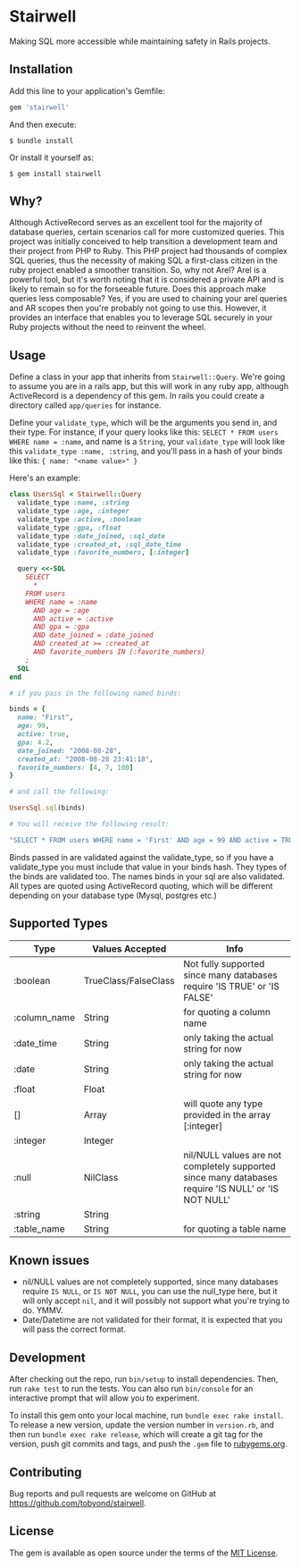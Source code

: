 # Stairwell

Making SQL more accessible while maintaining safety in Rails projects.

## Installation

Add this line to your application's Gemfile:

```ruby
gem 'stairwell'
```

And then execute:

    $ bundle install

Or install it yourself as:

    $ gem install stairwell

## Why?
Although ActiveRecord serves as an excellent tool for the majority of database queries, certain scenarios call for more customized queries.
This project was initially conceived to help transition a development team and their project from PHP to Ruby. This PHP project had thousands of complex SQL queries, thus the necessity of making SQL a first-class citizen in the ruby project enabled a smoother transition.
So, why not Arel? Arel is a powerful tool, but it's worth noting that it is considered a private API and is likely to remain so for the forseeable future.
Does this approach make queries less composable? Yes, if you are used to chaining your arel queries and AR scopes then you're probably not going to use this. However, it provides an interface that enables you to leverage SQL securely in your Ruby projects without the need to reinvent the wheel.

## Usage

Define a class in your app that inherits from `Stairwell::Query`. We're going to assume you are in a rails app, but this will work in any ruby app, although ActiveRecord is a dependency of this gem.
In rails you could create a directory called `app/queries` for instance.

Define your `validate_type`, which will be the arguments you send in, and their type. For instance, if your query looks like this: `SELECT * FROM users WHERE name = :name`, and name is a `String`, your `validate_type` will look like this `validate_type :name, :string`, and you'll pass in a hash of your binds like this: `{ name: "<name value>" }`

Here's an example:
```ruby
class UsersSql < Stairwell::Query
  validate_type :name, :string
  validate_type :age, :integer
  validate_type :active, :boolean
  validate_type :gpa, :float
  validate_type :date_joined, :sql_date
  validate_type :created_at, :sql_date_time
  validate_type :favorite_numbers, [:integer]

  query <<-SQL
    SELECT
      *
    FROM users
    WHERE name = :name
      AND age = :age
      AND active = :active
      AND gpa = :gpa
      AND date_joined = :date_joined
      AND created_at >= :created_at
      AND favorite_numbers IN (:favorite_numbers)
    ;
  SQL
end

# if you pass in the following named binds:

binds = {
  name: "First",
  age: 99,
  active: true,
  gpa: 4.2,
  date_joined: "2008-08-28",
  created_at: "2008-08-28 23:41:18",
  favorite_numbers: [4, 7, 100]
}

# and call the following:

UsersSql.sql(binds)

# You will receive the following result:

"SELECT * FROM users WHERE name = 'First' AND age = 99 AND active = TRUE AND date_joined = '2008-08-28' AND created_at >= '2008-08-28 23:41:18' AND gpa = 4.2 AND favorite_numbers IN (4, 7, 100) ;"
```

Binds passed in are validated against the validate_type, so if you have a validate_type you must include that value in your binds hash.
They types of the binds are validated too.
The names binds in your sql are also validated.
All types are quoted using ActiveRecord quoting, which will be different depending on your database type (Mysql, postgres etc.)

## Supported Types

| Type         | Values Accepted      | Info                                                                                                 |
|--------------|----------------------|------------------------------------------------------------------------------------------------------|
| :boolean     | TrueClass/FalseClass | Not fully supported since many databases require 'IS TRUE' or 'IS FALSE'                             |
| :column_name | String               | for quoting a column name                                                                            |
| :date_time   | String               | only taking the actual string for now                                                                |
| :date        | String               | only taking the actual string for now                                                                |
| :float       | Float                |                                                                                                      |
| [<type>]     | Array                | will quote any type provided in the array [:integer]                                                 |
| :integer     | Integer              |                                                                                                      |
| :null        | NilClass             | nil/NULL values are not completely supported since many databases require 'IS NULL' or 'IS NOT NULL' |
| :string      | String               |                                                                                                      |
| :table_name  | String               | for quoting a table name                                                                             |

## Known issues

* nil/NULL values are not completely supported, since many databases require `IS NULL`, or `IS NOT NULL`, you can use the null_type here, but it will only accept `nil`, and it will possibly not support what you're trying to do. YMMV.
* Date/Datetime are not validated for their format, it is expected that you will pass the correct format.


## Development

After checking out the repo, run `bin/setup` to install dependencies. Then, run `rake test` to run the tests. You can also run `bin/console` for an interactive prompt that will allow you to experiment.

To install this gem onto your local machine, run `bundle exec rake install`. To release a new version, update the version number in `version.rb`, and then run `bundle exec rake release`, which will create a git tag for the version, push git commits and tags, and push the `.gem` file to [rubygems.org](https://rubygems.org).

## Contributing

Bug reports and pull requests are welcome on GitHub at https://github.com/tobyond/stairwell.


## License

The gem is available as open source under the terms of the [MIT License](https://opensource.org/licenses/MIT).
